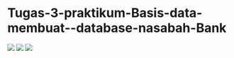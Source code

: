 # Tugas-3-praktikum-Basis-data-membuat--database-nasabah-Bank

<img src="https://th.bing.com/th?id=ORMS.7cd60cfc165a8ce828cd529f7b3c29d6&pid=Wdp&w=612&h=304&qlt=90&c=1&rs=1&dpr=1.25&p=0" >
<img src="https://shftr.adnxs.net/r?url=https%3A%2F%2Fs-img.mgid.com%2Fg%2F16834132%2F300x157%2F-%2FaHR0cDovL2NsLmltZ2hvc3RzLmNvbS9pbWdoL2ltYWdlL2ZldGNoL2FyXzE2OjksY19maWxsLGVfc2hhcnBlbjoxMDAsZl9qcGcsZ194eV9jZW50ZXIscV9hdXRvOmdvb2Qsd18xMDIwLHhfMzUwLHlfMjM4L2h0dHA6Ly9pbWdob3N0cy5jb20vdC8yMDIzLTA2LzM4NDkzNC80NDNiZDk5NjE3ZTU1ZGVkOGU4ZDM0NzQzOTI3MzI1OS5qcGc.jpg%3Fv%3D1694697693-gaoXv3E8otO4uhmTtGFt5MzLZVcQLYa5kjFeDCk1n9I&width=300&height=157&crop=1&bidder=544&buying_member=14017&selling_member=280&creative_id=461628799">
<img src="D:\semester 3\praktikum basda\praktikum3\github">
